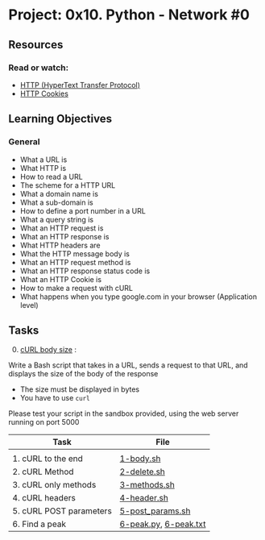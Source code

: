 # Project: 0x10. Python - Network #0

## Resources

### Read or watch:

- [HTTP (HyperText Transfer Protocol)](https://www3.ntu.edu.sg/home/ehchua/programming/webprogramming/HTTP_Basics.html)
- [HTTP Cookies](https://developer.mozilla.org/en-US/docs/Web/HTTP/Cookies)

## Learning Objectives

### General

- What a URL is
- What HTTP is
- How to read a URL
- The scheme for a HTTP URL
- What a domain name is
- What a sub-domain is
- How to define a port number in a URL
- What a query string is
- What an HTTP request is
- What an HTTP response is
- What HTTP headers are
- What the HTTP message body is
- What an HTTP request method is
- What an HTTP response status code is
- What an HTTP Cookie is
- How to make a request with cURL
- What happens when you type google.com in your browser (Application level)

## Tasks

0. [cURL body size](./0-body_size.sh) :

Write a Bash script that takes in a URL, sends a request to that URL, and displays the size of the body of the response

- The size must be displayed in bytes
- You have to use `curl`

Please test your script in the sandbox provided, using the web server running on port 5000

| Task                    | File                                                 |
| ----------------------- | ---------------------------------------------------- |
|                    |
| 1. cURL to the end      | [1-body.sh](./1-body.sh)                             |
| 2. cURL Method          | [2-delete.sh](./2-delete.sh)                         |
| 3. cURL only methods    | [3-methods.sh](./3-methods.sh)                       |
| 4. cURL headers         | [4-header.sh](./4-header.sh)                         |
| 5. cURL POST parameters | [5-post_params.sh](./5-post_params.sh)               |
| 6. Find a peak          | [6-peak.py](./6-peak.py), [6-peak.txt](./6-peak.txt) |
